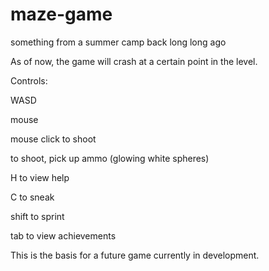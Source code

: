 # maze-game
something from a summer camp back long long ago


As of now, the game will crash at a certain point in the level.


Controls:

WASD

mouse

mouse click to shoot

to shoot, pick up ammo (glowing white spheres)

H to view help

C to sneak

shift to sprint

tab to view achievements



This is the basis for a future game currently in development.
